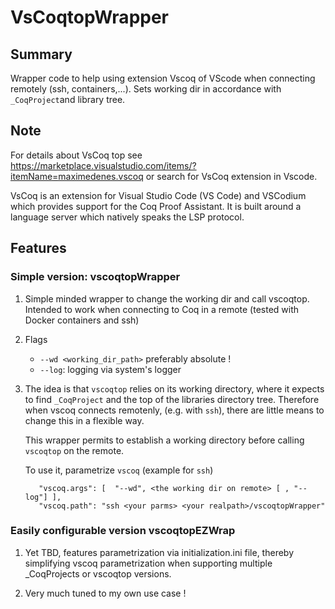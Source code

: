 # VsCoqtopWrapper

## Summary

Wrapper code to help using extension Vscoq of VScode when connecting remotely (ssh, containers,...). Sets working dir in accordance with `_CoqProject`and library tree.

## Note

  For details about VsCoq top see
  <https://marketplace.visualstudio.com/items/?itemName=maximedenes.vscoq>
  or search for VsCoq extension in Vscode.

 VsCoq is an extension for Visual Studio Code (VS Code) and VSCodium which provides
 support for the Coq Proof Assistant. It is built around a language server
 which natively speaks the LSP protocol.

## Features

### Simple version: vscoqtopWrapper

1. Simple minded wrapper to change the working dir and call vscoqtop.
    Intended to work when connecting to Coq in a remote (tested with
    Docker containers and ssh)

1. Flags
    - `--wd <working_dir_path>` preferably absolute !
    - `--log`: logging via system's logger

1. The idea is that `vscoqtop` relies on its working directory,
    where it expects to find `_CoqProject` and the top of the
    libraries directory tree.    Therefore when vscoq connects
    remotenly, (e.g. with `ssh`), there are little  means to
    change this in a flexible way.

    This wrapper permits to establish a working directory before
    calling `vscoqtop` on the remote.

    To use it, parametrize `vscoq`  (example for `ssh`)

    ~~~ xxx
       "vscoq.args": [  "--wd", <the working dir on remote> [ , "--log"] ],
       "vscoq.path": "ssh <your parms> <your realpath>/vscoqtopWrapper"
    ~~~~

### Easily configurable version vscoqtopEZWrap

1. Yet TBD, features parametrization via initialization.ini file, thereby simplifying
vscoq parametrization when supporting multiple _CoqProjects or vscoqtop versions.

1. Very much tuned to my own use case !
